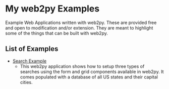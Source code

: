 My web2py Examples
==================

Example Web Applications written with web2py. These are provided free and open to modification and/or extension. They are meant to highlight some of the things that can be built with web2py.

List of Examples
----------------
  - [Search Example](http://www.kevinpatrickwestropp.org/searchexample/)
    - This web2py application shows how to setup three types of searches using the form and grid components available in web2py. It comes populated with a database of all US states and their capital cities.

